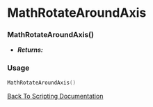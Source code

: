 # MathRotateAroundAxis

### MathRotateAroundAxis()
- ***Returns:*** 

### Usage

```Lua
MathRotateAroundAxis()
```


[Back To Scripting Documentation](../README.md)
